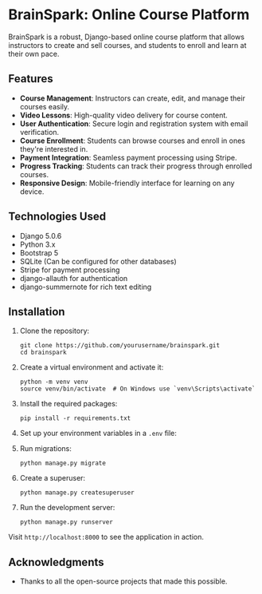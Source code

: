 # BrainSpark: Online Course Platform

BrainSpark is a robust, Django-based online course platform that allows instructors to create and sell courses, and students to enroll and learn at their own pace.

## Features

- **Course Management**: Instructors can create, edit, and manage their courses easily.
- **Video Lessons**: High-quality video delivery for course content.
- **User Authentication**: Secure login and registration system with email verification.
- **Course Enrollment**: Students can browse courses and enroll in ones they're interested in.
- **Payment Integration**: Seamless payment processing using Stripe.
- **Progress Tracking**: Students can track their progress through enrolled courses.
- **Responsive Design**: Mobile-friendly interface for learning on any device.

## Technologies Used

- Django 5.0.6
- Python 3.x
- Bootstrap 5
- SQLite (Can be configured for other databases)
- Stripe for payment processing
- django-allauth for authentication
- django-summernote for rich text editing

## Installation

1. Clone the repository:
   ```
   git clone https://github.com/yourusername/brainspark.git
   cd brainspark
   ```

2. Create a virtual environment and activate it:
   ```
   python -m venv venv
   source venv/bin/activate  # On Windows use `venv\Scripts\activate`
   ```

3. Install the required packages:
   ```
   pip install -r requirements.txt
   ```

4. Set up your environment variables in a `.env` file:


5. Run migrations:
   ```
   python manage.py migrate
   ```

6. Create a superuser:
   ```
   python manage.py createsuperuser
   ```

7. Run the development server:
   ```
   python manage.py runserver
   ```

Visit `http://localhost:8000` to see the application in action.


## Acknowledgments

- Thanks to all the open-source projects that made this possible.
